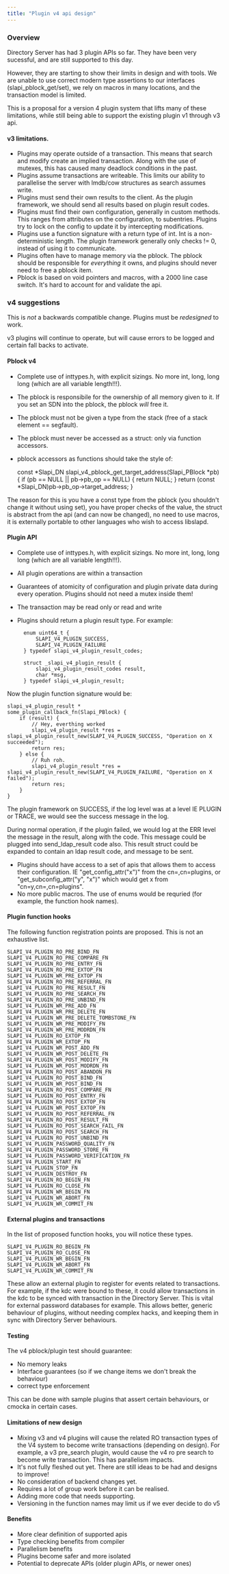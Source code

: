 ```yaml
---
title: "Plugin v4 api design"
---
```


### Overview

Directory Server has had 3 plugin APIs so far. They have been very sucessful, and are still supported to this day.

However, they are starting to show their limits in design and with tools. We are unable to use correct modern type assertions to our interfaces (slapi_pblock_get/set), we rely on macros in many locations, and the transaction model is limited.

This is a proposal for a version 4 plugin system that lifts many of these limitations, while
still being able to support the existing plugin v1 through v3 api.

#### v3 limitations.

* Plugins may operate outside of a transaction. This means that search and modify create an implied transaction. Along with the use of mutexes, this has caused
many deadlock conditions in the past.
* Plugins assume transactions are writeable. This limits our ability to parallelise the server with lmdb/cow structures as search assumes write.
* Plugins must send their own results to the client. As the plugin framework, we should send all results based on plugin result codes.
* Plugins must find their own configuration, generally in custom methods. This ranges from attributes on the configuration, to subentries. Plugins try to lock on the config to update it by intercepting modifications.
* Plugins use a function signature with a return type of int. Int is a non-deterministic length. The plugin framework generally only checks != 0, instead of using it to communicate.
* Plugins often have to manage memory via the pblock. The pblock should be responsible for *everything* it owns, and plugins should never need to free a pblock item.
* Pblock is based on void pointers and macros, with a 2000 line case switch. It's hard to account for and validate the api.

### v4 suggestions

This is *not* a backwards compatible change. Plugins must be *redesigned* to work.

v3 plugins will continue to operate, but will cause errors to be logged and certain fall backs to activate.

#### Pblock v4

* Complete use of inttypes.h, with explicit sizings. No more int, long, long long (which are all variable length!!!).
* The pblock is responsibile for the ownership of all memory given to it. If you set an SDN into the pblock, the pblock *will* free it.
* The pblock must not be given a type from the stack (free of a stack element == segfault).
* The pblock must never be accessed as a struct: only via function accessors.
* pblock accessors as functions should take the style of:

    const *Slapi_DN
    slapi_v4_pblock_get_target_address(Slapi_PBlock *pb) {
        if (pb == NULL || pb->pb_op == NULL) {
            return NULL;
        }
        return (const *Slapi_DN)pb->pb_op->target_address;
    }

The reason for this is you have a const type from the pblock (you shouldn't change it without using set), you have proper checks of the value, the struct is abstract from the api (and can now be changed), no need to use macros, it is externally portable to other languages who wish to access libslapd.

#### Plugin API

* Complete use of inttypes.h, with explicit sizings. No more int, long, long long (which are all variable length!!!).
* All plugin operations are within a transaction
* Guarantees of atomicity of configuration and plugin private data during every operation. Plugins should not need a mutex inside them!
* The transaction may be read only or read and write
* Plugins should return a plugin result type. For example:

        enum uint64_t {
            SLAPI_V4_PLUGIN_SUCCESS,
            SLAPI_V4_PLUGIN_FAILURE
        } typedef slapi_v4_plugin_result_codes;

        struct _slapi_v4_plugin_result {
            slapi_v4_plugin_result_codes result,
            char *msg,
        } typedef slapi_v4_plugin_result;

Now the plugin function signature would be:

    slapi_v4_plugin_result *
    some_plugin_callback_fn(Slapi_PBlock) {
        if (result) {
            // Hey, everthing worked
            slapi_v4_plugin_result *res = slapi_v4_plugin_result_new(SLAPI_V4_PLUGIN_SUCCESS, "Operation on X succeeded");
            return res;
        } else {
            // Ruh roh.
            slapi_v4_plugin_result *res = slapi_v4_plugin_result_new(SLAPI_V4_PLUGIN_FAILURE, "Operation on X failed");
            return res;
        }
    }


The plugin framework on SUCCESS, if the log level was at a level IE PLUGIN or TRACE, we would see the success message in the log.

During normal operation, if the plugin failed, we would log at the ERR level the message in the result, along with the code. This message could be plugged into send_ldap_result code also. This result struct could be expanded to contain an ldap result code, and message to be sent.

* Plugins should have access to a set of apis that allows them to access their configuration. IE "get_config_attr("x")" from the cn=<plugin>,cn=plugins, or "get_subconfig_attr("y", "x")" which would get x from "cn=y,cn=<plugin>,cn=plugins".
* No more public macros. The use of enums would be requried (for example, the function hook names).

#### Plugin function hooks

The following function registration points are proposed. This is not an exhaustive list.

    SLAPI_V4_PLUGIN_RO_PRE_BIND_FN
    SLAPI_V4_PLUGIN_RO_PRE_COMPARE_FN
    SLAPI_V4_PLUGIN_RO_PRE_ENTRY_FN
    SLAPI_V4_PLUGIN_RO_PRE_EXTOP_FN
    SLAPI_V4_PLUGIN_WR_PRE_EXTOP_FN
    SLAPI_V4_PLUGIN_RO_PRE_REFERRAL_FN
    SLAPI_V4_PLUGIN_RO_PRE_RESULT_FN
    SLAPI_V4_PLUGIN_RO_PRE_SEARCH_FN
    SLAPI_V4_PLUGIN_RO_PRE_UNBIND_FN
    SLAPI_V4_PLUGIN_WR_PRE_ADD_FN
    SLAPI_V4_PLUGIN_WR_PRE_DELETE_FN
    SLAPI_V4_PLUGIN_WR_PRE_DELETE_TOMBSTONE_FN
    SLAPI_V4_PLUGIN_WR_PRE_MODIFY_FN
    SLAPI_V4_PLUGIN_WR_PRE_MODRDN_FN
    SLAPI_V4_PLUGIN_RO_EXTOP_FN
    SLAPI_V4_PLUGIN_WR_EXTOP_FN
    SLAPI_V4_PLUGIN_WR_POST_ADD_FN
    SLAPI_V4_PLUGIN_WR_POST_DELETE_FN
    SLAPI_V4_PLUGIN_WR_POST_MODIFY_FN
    SLAPI_V4_PLUGIN_WR_POST_MODRDN_FN
    SLAPI_V4_PLUGIN_RO_POST_ABANDON_FN
    SLAPI_V4_PLUGIN_RO_POST_BIND_FN
    SLAPI_V4_PLUGIN_WR_POST_BIND_FN
    SLAPI_V4_PLUGIN_RO_POST_COMPARE_FN
    SLAPI_V4_PLUGIN_RO_POST_ENTRY_FN
    SLAPI_V4_PLUGIN_RO_POST_EXTOP_FN
    SLAPI_V4_PLUGIN_WR_POST_EXTOP_FN
    SLAPI_V4_PLUGIN_RO_POST_REFERRAL_FN
    SLAPI_V4_PLUGIN_RO_POST_RESULT_FN
    SLAPI_V4_PLUGIN_RO_POST_SEARCH_FAIL_FN
    SLAPI_V4_PLUGIN_RO_POST_SEARCH_FN
    SLAPI_V4_PLUGIN_RO_POST_UNBIND_FN
    SLAPI_V4_PLUGIN_PASSWORD_QUALITY_FN
    SLAPI_V4_PLUGIN_PASSWORD_STORE_FN
    SLAPI_V4_PLUGIN_PASSWORD_VERIFICATION_FN
    SLAPI_V4_PLUGIN_START_FN
    SLAPI_V4_PLUGIN_STOP_FN
    SLAPI_V4_PLUGIN_DESTROY_FN
    SLAPI_V4_PLUGIN_RO_BEGIN_FN
    SLAPI_V4_PLUGIN_RO_CLOSE_FN
    SLAPI_V4_PLUGIN_WR_BEGIN_FN
    SLAPI_V4_PLUGIN_WR_ABORT_FN
    SLAPI_V4_PLUGIN_WR_COMMIT_FN

#### External plugins and transactions

In the list of proposed function hooks, you will notice these types.

    SLAPI_V4_PLUGIN_RO_BEGIN_FN
    SLAPI_V4_PLUGIN_RO_CLOSE_FN
    SLAPI_V4_PLUGIN_WR_BEGIN_FN
    SLAPI_V4_PLUGIN_WR_ABORT_FN
    SLAPI_V4_PLUGIN_WR_COMMIT_FN

These allow an external plugin to register for events related to transactions. For example, if the kdc were bound to these, it could allow transactions in the kdc to be synced with transaction in the Directory Server. This is vital for external password databases for example. This allows better, generic behaviour of plugins, without needing complex hacks, and keeping them in sync with Directory Server behaviours.

#### Testing

The v4 pblock/plugin test should guarantee:

* No memory leaks
* Interface guarantees (so if we change items we don't break the behaviour)
* correct type enforcement

This can be done with sample plugins that assert certain behaviours, or cmocka in certain cases.

#### Limitations of new design

* Mixing v3 and v4 plugins will cause the related RO transaction types of the V4 system to become write transactions (depending on design). For example, a v3 pre_search plugin, would cause the v4 ro pre search to become write transaction. This has parallelism impacts.
* It's not fully fleshed out yet. There are still ideas to be had and designs to improve!
* No consideration of backend changes yet.
* Requires a lot of group work before it can be realised.
* Adding more code that needs supporting.
* Versioning in the function names may limit us if we ever decide to do v5

#### Benefits

* More clear definition of supported apis
* Type checking benefits from compiler
* Parallelism benefits
* Plugins become safer and more isolated
* Potential to deprecate APIs (older plugin APIs, or newer ones)


